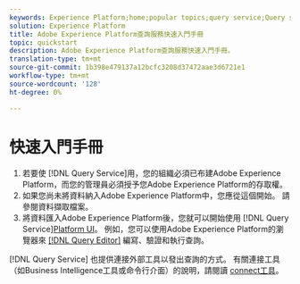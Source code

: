 ```yaml
---
keywords: Experience Platform;home;popular topics;query service;Query service;query
solution: Experience Platform
title: Adobe Experience Platform查詢服務快速入門手冊
topic: quickstart
description: Adobe Experience Platform查詢服務快速入門手冊。
translation-type: tm+mt
source-git-commit: 1b398e479137a12bcfc3208d37472aae3d6721e1
workflow-type: tm+mt
source-wordcount: '128'
ht-degree: 0%

---
```



# 快速入門手冊

1. 若要使 [!DNL Query Service]用，您的組織必須已布建Adobe Experience Platform，而您的管理員必須授予您Adobe Experience Platform的存取權。
2. 如果您尚未將資料納入Adobe Experience Platform中，您應從這個開始。 請參閱資料擷取檔案。
3. 將資料匯入Adobe Experience Platform後，您就可以開始使用 [!DNL Query Service][Platform UI](ui/overview.md)。 例如，您可以使用Adobe Experience Platform的瀏覽器來 [[!DNL Query Editor]](ui/user-guide.md) 編寫、驗證和執行查詢。


[!DNL Query Service] 也提供連接外部工具以發出查詢的方式。 有關連接工具（如Business Intelligence工具或命令行介面）的說明，請閱讀 [connect工具](clients/overview.md)。

